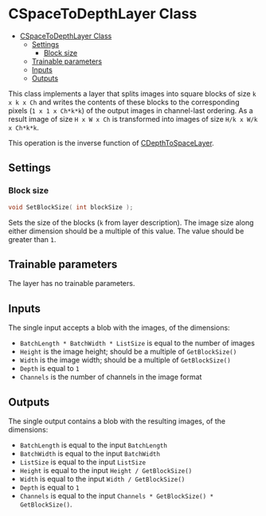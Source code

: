 # CSpaceToDepthLayer Class

<!-- TOC -->

- [CSpaceToDepthLayer Class](#cspacetodepthlayer-class)
    - [Settings](#settings)
        - [Block size](#block-size)
    - [Trainable parameters](#trainable-parameters)
    - [Inputs](#inputs)
    - [Outputs](#outputs)

<!-- /TOC -->

This class implements a layer that splits images into square blocks of size `k x k x Ch` and writes the contents of these blocks to the corresponding pixels (`1 x 1 x Ch*k*k`) of the output images in channel-last ordering.
As a result image of size `H x W x Ch` is transformed into images of size `H/k x W/k x Ch*k*k`.

This operation is the inverse function of [CDepthToSpaceLayer](DepthToSpaceLayer.md).

## Settings

### Block size

```c++
void SetBlockSize( int blockSize );
```

Sets the size of the blocks (`k` from layer description). The image size along either dimension should be a multiple of this value. The value should be greater than `1`.

## Trainable parameters

The layer has no trainable parameters.

## Inputs

The single input accepts a blob with the images, of the dimensions:

- `BatchLength * BatchWidth * ListSize` is equal to the number of images
- `Height` is the image height; should be a multiple of `GetBlockSize()`
- `Width` is the image width; should be a multiple of `GetBlockSize()`
- `Depth` is equal to `1`
- `Channels` is the number of channels in the image format

## Outputs

The single output contains a blob with the resulting images, of the dimensions:

- `BatchLength` is equal to the input `BatchLength`
- `BatchWidth` is equal to the input `BatchWidth`
- `ListSize` is equal to the input `ListSize`
- `Height` is equal to the input `Height / GetBlockSize()`
- `Width` is equal to the input `Width / GetBlockSize()`
- `Depth` is equal to `1`
- `Channels` is equal to the input `Channels * GetBlockSize() * GetBlockSize()`.
